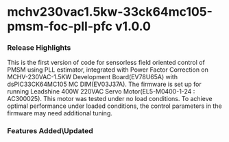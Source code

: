 # mchv230vac1.5kw-33ck64mc105-pmsm-foc-pll-pfc v1.0.0
### Release Highlights
This is the first version of code for sensorless field oriented control of PMSM using PLL estimator, integrated with Power Factor Correction on MCHV-230VAC-1.5KW Development Board(EV78U65A) with dsPIC33CK64MC105 MC DIM(EV03J37A). 
The firmware is set up for running Leadshine 400W 220VAC Servo Motor(EL5-M0400-1-24 : AC300025).
This motor was tested under no load conditions. To achieve optimal performance under loaded conditions, the control parameters in the firmware may need additional tuning.

### Features Added\Updated



